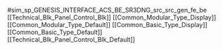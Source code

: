 #sim_sp_GENESIS_INTERFACE_ACS_BE_SR3DNG_src_src_gen_fe_be
[[Technical_Blk_Panel_Control_Blk]]
[[Common_Modular_Type_Display]]
[[Common_Modular_Type_Default]]
[[Common_Basic_Type_Display]]
[[Common_Basic_Type_Default]]
[[Technical_Blk_Panel_Control_Blk_Default]]
